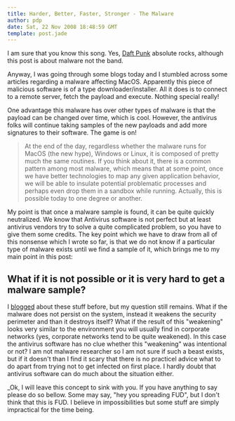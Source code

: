 ```yaml
---
title: Harder, Better, Faster, Stronger - The Malware
author: pdp
date: Sat, 22 Nov 2008 18:48:59 GMT
template: post.jade
---
```


I am sure that you know this song. Yes, [Daft Punk](http://en.wikipedia.org/wiki/Daft_Punk) absolute rocks, although this post is about malware not the band.

Anyway, I was going through some blogs today and I stumbled across some articles regarding a malware affecting MacOS. Apparently this piece of malicious software is of a type downloader/installer. All it does is to connect to a remote server, fetch the payload and execute. Nothing special really!

One advantage this malware has over other types of malware is that the payload can be changed over time, which is cool. However, the antivirus folks will continue taking samples of the new payloads and add more signatures to their software. The game is on!

> At the end of the day, regardless whether the malware runs for MacOS (the new hype), Windows or Linux, it is composed of pretty much the same routines. If you think about it, there is a common pattern among most malware, which means that at some point, once we have better technologies to map any given application behavior, we will be able to insulate potential problematic processes and perhaps even drop them in a sandbox while running. Actually, this is possible today to one degree or another.

My point is that once a malware sample is found, it can be quite quickly neutralized. We know that Antivirus software is not perfect but at least antivirus vendors try to solve a quite complicated problem, so you have to give them some credits. The key point which we have to draw from all of this nonsense which I wrote so far, is that we do not know if a particular type of malware exists until we find a sample of it, which brings me to my main point in this post:

## What if it is not possible or it is very hard to get a malware sample?

I [blogged](/blog/browser-rootkits/) about these stuff before, but my question still remains. What if the malware does not persist on the system, instead it weakens the security perimeter and than it destroys itself? What if the result of this "weakening" looks very similar to the environment you will usually find in corporate networks (yes, corporate networks tend to be quite weakened). In this case the antivirus software has no clue whether this "weakening" was intentional or not? I am not malware researcher so I am not sure if such a beast exists, but if it doesn't than I find it scary that there is no practicel advice what to do apart from trying not to get infected on first place. I hardly doubt that antivirus software can do much about the situation either.

_Ok, I will leave this concept to sink with you. If you have anything to say please do so bellow. Some may say, "hey you spreading FUD", but I don't think that this is FUD. I believe in impossibilities but some stuff are simply impractical for the time being.

